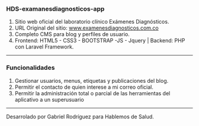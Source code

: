 ### HDS-examanesdiagnosticos-app
1. Sitio web oficial del laboratorio clínico Exámenes Diagnósticos.
2. URL Original del sitio: www.examenesdiagnosticos.com.co
4. Completo CMS para blog y perfiles de usuario.
5. Frontend: HTML5 - CSS3 - BOOTSTRAP -JS - Jquery | Backend: PHP con Laravel Framework.
------------------------------------------------------------------
### Funcionalidades
1. Gestionar usuarios, menus, etiquetas y publicaciones del blog.
3. Permitir el contacto de quien interese a mi correo oficial.
5. Permitir la administración total o parcial de las herramientas del aplicativo a un superusuario
------------------------------------------------------------------
Desarrolado por Gabriel Rodríguez para Hablemos de Salud.
